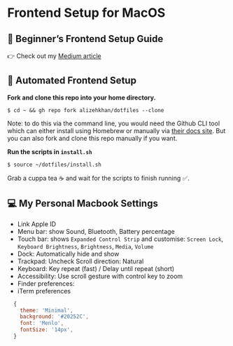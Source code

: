 # Frontend Setup for MacOS

## 📖 Beginner’s Frontend Setup Guide

👉 Check out my [Medium article](https://medium.com/@alizeh.khan/minimalist-frontend-setup-for-macos-caae2b667ab9)

## 🤖 Automated Frontend Setup
**Fork and clone this repo into your home directory.**
```shell
$ cd ~ && gh repo fork alizehkhan/dotfiles --clone
```
Note: to do this via the command line, you would need the Github CLI tool which can either install using Homebrew or manually via [their docs site](https://cli.github.com/). But you can also fork and clone this repo manually if you want.

**Run the scripts in `install.sh`**
```shell
$ source ~/dotfiles/install.sh
```

Grab a cuppa tea ☕️ and wait for the scripts to finish running ✅.

## 💻 My Personal Macbook Settings

- Link Apple ID
- Menu bar: show Sound, Bluetooth, Battery percentage
- Touch bar: shows `Expanded Control Strip` and customise: `Screen Lock`, `Keyboard Brightness`, `Brightness`, `Media`, `Volume`
- Dock: Automatically hide and show
- Trackpad: Uncheck Scroll direction: Natural
- Keyboard: Key repeat (fast) / Delay until repeat (short)
- Accessibility: Use scroll gesture with control key to zoom
- Finder preferences:
- iTerm preferences
```js
  {
    theme: 'Minimal',
    background: '#20252C',
    font: 'Menlo',
    fontSize: '14px',
  }
```

